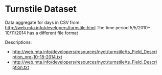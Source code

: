 # Turnstile Dataset

Data aggregate for days in CSV from: http://web.mta.info/developers/turnstile.html
The time period 5/5/2010–10/11/2014 has a different file format

Descriptions:

* http://web.mta.info/developers/resources/nyct/turnstile/ts_Field_Description_pre-10-18-2014.txt
* http://web.mta.info/developers/resources/nyct/turnstile/ts_Field_Description.txt